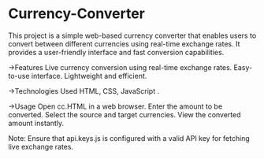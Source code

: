 # Currency-Converter
This project is a simple web-based currency converter that enables users to convert between different currencies using real-time exchange rates. It provides a user-friendly interface and fast conversion capabilities. 

->Features
Live currency conversion using real-time exchange rates.
Easy-to-use interface.
Lightweight and efficient.

->Technologies Used
HTML,
CSS,
JavaScript .

->Usage
Open cc.HTML in a web browser.
Enter the amount to be converted.
Select the source and target currencies.
View the converted amount instantly.

Note:
Ensure that api.keys.js is configured with a valid API key for fetching live exchange rates.
